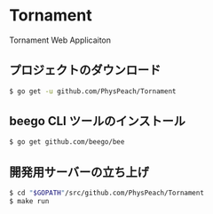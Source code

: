 # Tornament

Tornament Web Applicaiton

## プロジェクトのダウンロード

```sh
$ go get -u github.com/PhysPeach/Tornament
```

## beego CLI ツールのインストール

```sh
$ go get github.com/beego/bee
```

## 開発用サーバーの立ち上げ

```sh
$ cd "$GOPATH"/src/github.com/PhysPeach/Tornament
$ make run
```
